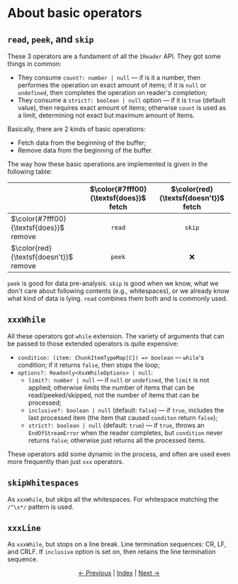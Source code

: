 # About basic operators

## `read`, `peek`, and `skip`

These 3 operators are a fundament of all the `IReader` API. They got some things in common:

- They consume `count?: number | null` — if is it a number, then performes the operation on exact amount of items; if it is `null` or `undefined`, then completes the operation on reader's completion;
- They consume a `strict?: boolean | null` option — if it is `true` (default value), then requires exact amount of items; otherwise `count` is used as a limit, determining not exact but maximum amount of items.

Basically, there are 2 kinds of basic operations:

- Fetch data from the beginning of the buffer;
- Remove data from the beginning of the buffer.

The way how these basic operations are implemented is given in the following table:

| | $\color{#7fff00}{\textsf{does}}$ fetch | $\color{red}{\textsf{doesn't}}$ fetch |
| --- | --- | --- |
| $\color{#7fff00}{\textsf{does}}$ remove | <p align="center">`read`</p> | <p align="center">`skip`</p> |
| $\color{red}{\textsf{doesn't}}$ remove | <p align="center">`peek`</p> | <p align="center">❌</p> |

`peek` is good for data pre-analysis. `skip` is good when we know, what we don't care about following contents (e.g., whitespaces), or we already know what kind of data is lying. `read` combines them both and is commonly used.

## `xxxWhile`

All these operators got `while` extension. The variety of arguments that can be passed to those extended operators is quite expensive:

- `condition: (item: ChunkItemTypeMap[C]) => boolean` — `while`'s condition; if it returns `false`, then stops the loop;
- `options?: Readonly<XxxWhileOptions> | null`:
    - `limit?: number | null` — if `null` or `undefined`, the `limit` is not applied; otherwise limits the number of items that can be read/peeked/skipped, not the number of items that can be processed;
    - `inclusive?: boolean | null` (default: `false`) — if `true`, includes the last processed item (the item that caused `conditon` return `false`);
    - `strict?: boolean | null` (default: `true`) — if `true`, throws an `EndOfStreamError` when the reader completes, but `condition` never returns `false`; otherwise just returns all the processed items.

These operators add some dynamic in the process, and often are used even more frequently than just `xxx` operators.

## `skipWhitespaces`

As `xxxWhile`, but skips all the whitespaces. For whitespace matching the `/^\s*/` pattern is used.

## `xxxLine`

As `xxxWhile`, but stops on a line break. Line termination sequences: CR, LF, and CRLF. If `inclusive` option is set on, then retains the line termination sequence.

<p align="center">
    <a href="https://github.com/retueZe/rx-reader/tree/master/doc/getting_started/3.md">← Previous</a>
    |
    <a href="https://github.com/retueZe/rx-reader/tree/master/doc/README.md">Index</a>
    |
    <a href="https://github.com/retueZe/rx-reader/tree/master/doc/getting_started/5.md">Next →</a>
</p>
